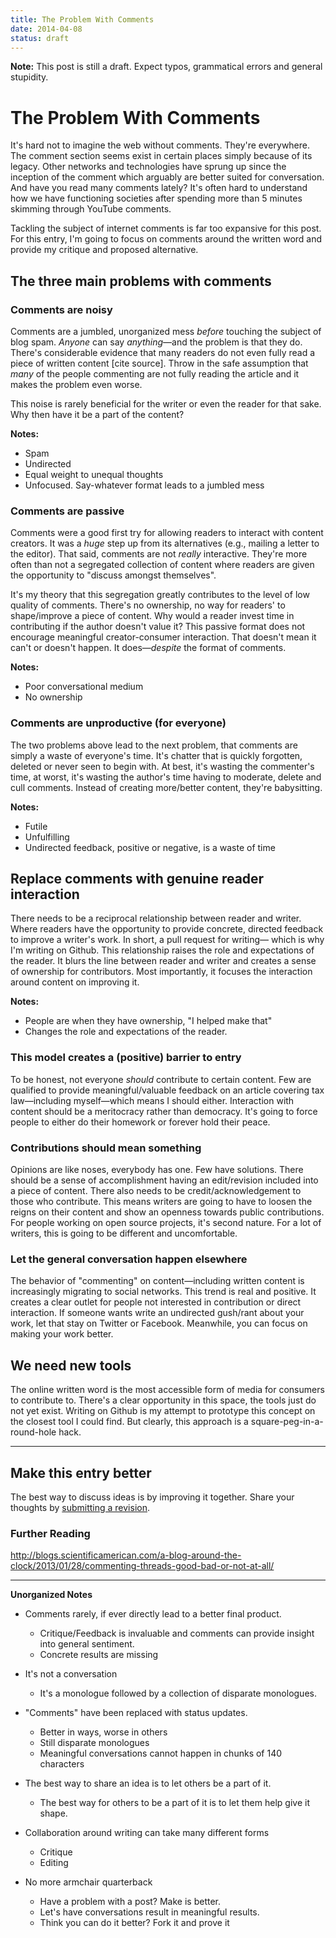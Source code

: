 ```yaml
---
title: The Problem With Comments
date: 2014-04-08
status: draft
---
```


**Note:** This post is still a draft. Expect typos, grammatical errors and general stupidity.

# The Problem With Comments

It's hard not to imagine the web without comments. They're everywhere. The comment section seems exist in certain places simply because of its legacy. Other networks and technologies have sprung up since the inception of the comment which arguably are better suited for conversation. And have you read many comments lately? It's often hard to understand how we have functioning societies after spending more than 5 minutes skimming through YouTube comments.

Tackling the subject of internet comments is far too expansive for this post. For this entry, I'm going to focus on comments around the written word and provide my critique and proposed alternative. 

## The three main problems with comments

### Comments are noisy

Comments are a jumbled, unorganized mess *before* touching the subject of blog spam. *Anyone* can say *anything*&mdash;and the problem is that they do. There's considerable evidence that many readers do not even fully read a piece of written content [cite source]. Throw in the safe assumption that *many* of the people commenting are not fully reading the article and it makes the problem even worse.

This noise is rarely beneficial for the writer or even the reader for that sake. Why then have it be a part of the content?  

**Notes:**

* Spam
* Undirected
* Equal weight to unequal thoughts
* Unfocused. Say-whatever format leads to a jumbled mess

### Comments are passive
Comments were a good first try for allowing readers to interact with content creators. It was a *huge* step up from its alternatives (e.g., mailing a letter to the editor). That said, comments are not *really* interactive. They're more often than not a segregated collection of content where readers are given the opportunity to "discuss amongst themselves". 

It's my theory that this segregation greatly contributes to the level of low quality of comments. There's no ownership, no way for readers' to shape/improve a piece of content. Why would a reader invest time in contributing if the author doesn't value it? This passive format does not encourage meaningful creator-consumer interaction. That doesn't mean it can't or doesn't happen. It does&mdash;*despite* the format of comments. 

**Notes:**

* Poor conversational medium
* No ownership

### Comments are unproductive (for everyone)
The two problems above lead to the next problem, that comments are simply a waste of everyone's time. It's chatter that is quickly forgotten, deleted or never seen to begin with. At best, it's wasting the commenter's time, at worst, it's wasting the author's time having to moderate, delete and cull comments. Instead of creating more/better content, they're babysitting. 

**Notes:**

* Futile
* Unfulfilling 
* Undirected feedback, positive or negative, is a waste of time


## Replace comments with genuine reader interaction

There needs to be a reciprocal relationship between reader and writer. Where readers have the opportunity to provide concrete, directed feedback to improve a writer's work. In short, a pull request for writing&mdash; which is why I'm writing on Github. This relationship raises the role and expectations of the reader. It blurs the line between reader and writer and creates a sense of ownership for contributors. Most importantly, it focuses the interaction around content on improving it.  

**Notes:**

* People are when they have ownership, "I helped make that"
* Changes the role and expectations of the reader. 


### This model creates a (positive) barrier to entry 
To be honest, not everyone *should* contribute to certain content. Few are qualified to provide meaningful/valuable feedback on an article covering tax law&mdash;including myself&mdash;which means I should either. Interaction with content should be a meritocracy rather than democracy. It's going to force people to either do their homework or forever hold their peace.


### Contributions should mean something
Opinions are like noses, everybody has one. Few have solutions. There should be a sense of accomplishment having an edit/revision included into a piece of content. There also needs to be credit/acknowledgement to those who contribute. This means writers are going to have to loosen the reigns on their content and show an openness towards public contributions. For people working on open source projects, it's second nature. For a lot of writers, this is going to be different and uncomfortable.

### Let the general conversation happen elsewhere
The behavior of "commenting" on content&mdash;including written content is increasingly migrating to social networks. This trend is real and positive. It creates a clear outlet for people not interested in contribution or direct interaction. If someone wants write an undirected gush/rant about your work, let that stay on Twitter or Facebook. Meanwhile, you can focus on making your work better.

## We need new tools

The online written word is the most accessible form of media for consumers to contribute to. There's a clear opportunity in this space, the tools just do not yet exist. Writing on Github is my attempt to prototype this concept on the closest tool I could find. But clearly, this approach is a square-peg-in-a-round-hole hack.

---

## Make this entry better
The best way to discuss ideas is by improving it together. Share your thoughts by [submitting a revision](https://github.com/somerandomdude/writing/edit/master/entries/writing/2014-04-07-the-problem-with-comments.md).


### Further Reading

http://blogs.scientificamerican.com/a-blog-around-the-clock/2013/01/28/commenting-threads-good-bad-or-not-at-all/



---

**Unorganized Notes**


* Comments rarely, if ever directly lead to a better final product. 
	* Critique/Feedback is invaluable and comments can provide insight into general sentiment. 
	* Concrete results are missing

* It's not a conversation
	* It's a monologue followed by a collection of disparate monologues. 
	
* "Comments" have been replaced with status updates. 
	* Better in ways, worse in others
	* Still disparate monologues
	* Meaningful conversations cannot happen in chunks of 140 characters
	

* The best way to share an idea is to let others be a part of it.
	* The best way for others to be a part of it is to let them help give it shape.
	
* Collaboration around writing can take many different forms
	* Critique  
	* Editing
	
* No more armchair quarterback
	* Have a problem with a post? Make is better.
	* Let's have conversations result in meaningful results.
	* Think you can do it better? Fork it and prove it


